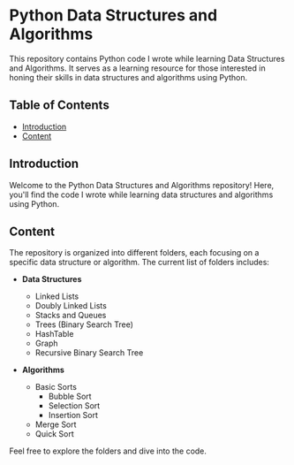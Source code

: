 # Python Data Structures and Algorithms

This repository contains Python code I wrote while learning Data Structures and Algorithms. It serves as a learning resource for those interested in honing their skills in data structures and algorithms using Python.

## Table of Contents

- [Introduction](#introduction)
- [Content](#content)

## Introduction

Welcome to the Python Data Structures and Algorithms repository! Here, you'll find the code I wrote while learning data structures and algorithms using Python.

## Content

The repository is organized into different folders, each focusing on a specific data structure or algorithm. The current list of folders includes:

- **Data Structures**
  - Linked Lists
  - Doubly Linked Lists
  - Stacks and Queues
  - Trees (Binary Search Tree)
  - HashTable
  - Graph
  - Recursive Binary Search Tree

- **Algorithms**
  - Basic Sorts
    - Bubble Sort
    - Selection Sort
    - Insertion Sort
  - Merge Sort
  - Quick Sort

Feel free to explore the folders and dive into the code. 
